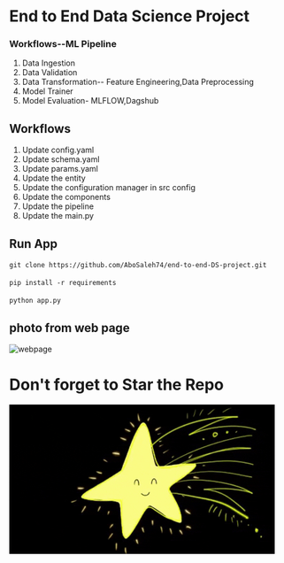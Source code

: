 # End to End Data Science Project

### Workflows--ML Pipeline

1. Data Ingestion
2. Data Validation
3. Data Transformation-- Feature Engineering,Data Preprocessing
4. Model Trainer
5. Model Evaluation- MLFLOW,Dagshub

## Workflows

1. Update config.yaml
2. Update schema.yaml
3. Update params.yaml
4. Update the entity
5. Update the configuration manager in src config
6. Update the components
7. Update the pipeline 
8. Update the main.py

## Run App 
```
git clone https://github.com/AboSaleh74/end-to-end-DS-project.git

pip install -r requirements

python app.py

```

## photo from web page
![webpage](https://github.com/user-attachments/assets/35cf762e-b326-4fc5-9727-cc00bc50b2c4)


# Don't forget to Star the Repo

![](images\star.gif)
